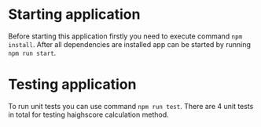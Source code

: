# Starting application

Before starting this application firstly you need to execute command `npm install`. After all dependencies are installed app can be started by running `npm run start`.

# Testing application

To run unit tests you can use command `npm run test`. There are 4 unit tests in total for testing haighscore calculation method. 